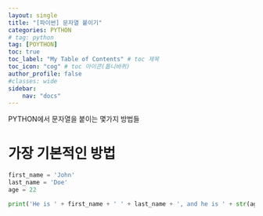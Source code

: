 ```yaml
---
layout: single
title: "[파이썬] 문자열 붙이기"
categories: PYTHON
# tag: python
tag: [POYTHON]
toc: true
toc_label: "My Table of Contents" # toc 제목
toc_icon: "cog" # toc 아이콘(톱니바퀴)
author_profile: false
#classes: wide
sidebar:
    nav: "docs"
---
```


PYTHON에서 문자열을 붙이는 몇가지 방법들

# 가장 기본적인 방법

```python
first_name = 'John'
last_name = 'Doe'
age = 22

print('He is ' + first_name + ' ' + last_name + ', and he is ' + str(age) + ' years old.')
```